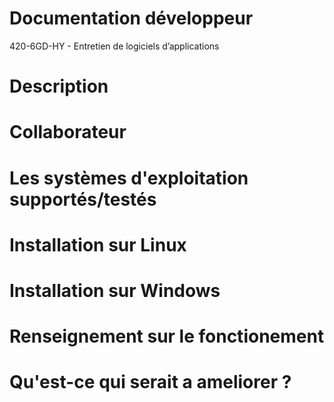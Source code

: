 #	Documentation développeur
420-6GD-HY - Entretien de logiciels d’applications

#	Description

#	Collaborateur

#	Les systèmes d'exploitation supportés/testés

#	Installation sur Linux

#	Installation sur Windows

#	Renseignement sur le fonctionement

#	Qu'est-ce qui serait a ameliorer ?
